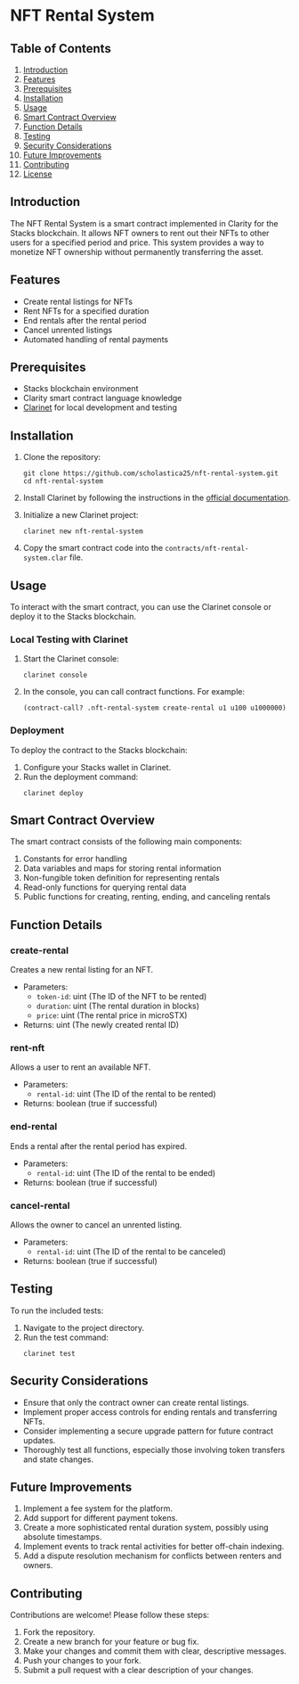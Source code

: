 # NFT Rental System

## Table of Contents
1. [Introduction](#introduction)
2. [Features](#features)
3. [Prerequisites](#prerequisites)
4. [Installation](#installation)
5. [Usage](#usage)
6. [Smart Contract Overview](#smart-contract-overview)
7. [Function Details](#function-details)
8. [Testing](#testing)
9. [Security Considerations](#security-considerations)
10. [Future Improvements](#future-improvements)
11. [Contributing](#contributing)
12. [License](#license)

## Introduction

The NFT Rental System is a smart contract implemented in Clarity for the Stacks blockchain. It allows NFT owners to rent out their NFTs to other users for a specified period and price. This system provides a way to monetize NFT ownership without permanently transferring the asset.

## Features

- Create rental listings for NFTs
- Rent NFTs for a specified duration
- End rentals after the rental period
- Cancel unrented listings
- Automated handling of rental payments

## Prerequisites

- Stacks blockchain environment
- Clarity smart contract language knowledge
- [Clarinet](https://github.com/hirosystems/clarinet) for local development and testing

## Installation

1. Clone the repository:
   ```
   git clone https://github.com/scholastica25/nft-rental-system.git
   cd nft-rental-system
   ```

2. Install Clarinet by following the instructions in the [official documentation](https://docs.hiro.so/smart-contracts/clarinet).

3. Initialize a new Clarinet project:
   ```
   clarinet new nft-rental-system
   ```

4. Copy the smart contract code into the `contracts/nft-rental-system.clar` file.

## Usage

To interact with the smart contract, you can use the Clarinet console or deploy it to the Stacks blockchain.

### Local Testing with Clarinet

1. Start the Clarinet console:
   ```
   clarinet console
   ```

2. In the console, you can call contract functions. For example:
   ```clarity
   (contract-call? .nft-rental-system create-rental u1 u100 u1000000)
   ```

### Deployment

To deploy the contract to the Stacks blockchain:

1. Configure your Stacks wallet in Clarinet.
2. Run the deployment command:
   ```
   clarinet deploy
   ```

## Smart Contract Overview

The smart contract consists of the following main components:

1. Constants for error handling
2. Data variables and maps for storing rental information
3. Non-fungible token definition for representing rentals
4. Read-only functions for querying rental data
5. Public functions for creating, renting, ending, and canceling rentals

## Function Details

### create-rental
Creates a new rental listing for an NFT.
- Parameters: 
  - `token-id`: uint (The ID of the NFT to be rented)
  - `duration`: uint (The rental duration in blocks)
  - `price`: uint (The rental price in microSTX)
- Returns: uint (The newly created rental ID)

### rent-nft
Allows a user to rent an available NFT.
- Parameters:
  - `rental-id`: uint (The ID of the rental to be rented)
- Returns: boolean (true if successful)

### end-rental
Ends a rental after the rental period has expired.
- Parameters:
  - `rental-id`: uint (The ID of the rental to be ended)
- Returns: boolean (true if successful)

### cancel-rental
Allows the owner to cancel an unrented listing.
- Parameters:
  - `rental-id`: uint (The ID of the rental to be canceled)
- Returns: boolean (true if successful)

## Testing

To run the included tests:

1. Navigate to the project directory.
2. Run the test command:
   ```
   clarinet test
   ```

## Security Considerations

- Ensure that only the contract owner can create rental listings.
- Implement proper access controls for ending rentals and transferring NFTs.
- Consider implementing a secure upgrade pattern for future contract updates.
- Thoroughly test all functions, especially those involving token transfers and state changes.

## Future Improvements

1. Implement a fee system for the platform.
2. Add support for different payment tokens.
3. Create a more sophisticated rental duration system, possibly using absolute timestamps.
4. Implement events to track rental activities for better off-chain indexing.
5. Add a dispute resolution mechanism for conflicts between renters and owners.

## Contributing

Contributions are welcome! Please follow these steps:

1. Fork the repository.
2. Create a new branch for your feature or bug fix.
3. Make your changes and commit them with clear, descriptive messages.
4. Push your changes to your fork.
5. Submit a pull request with a clear description of your changes.

